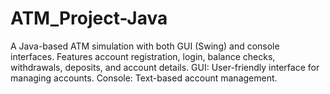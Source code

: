 # ATM_Project-Java
A Java-based ATM simulation with both GUI (Swing) and console interfaces. Features account registration, login, balance checks, withdrawals, deposits, and account details.  GUI: User-friendly interface for managing accounts. Console: Text-based account management.
